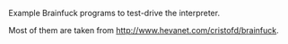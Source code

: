 Example Brainfuck programs to test-drive the interpreter.

Most of them are taken from http://www.hevanet.com/cristofd/brainfuck.
